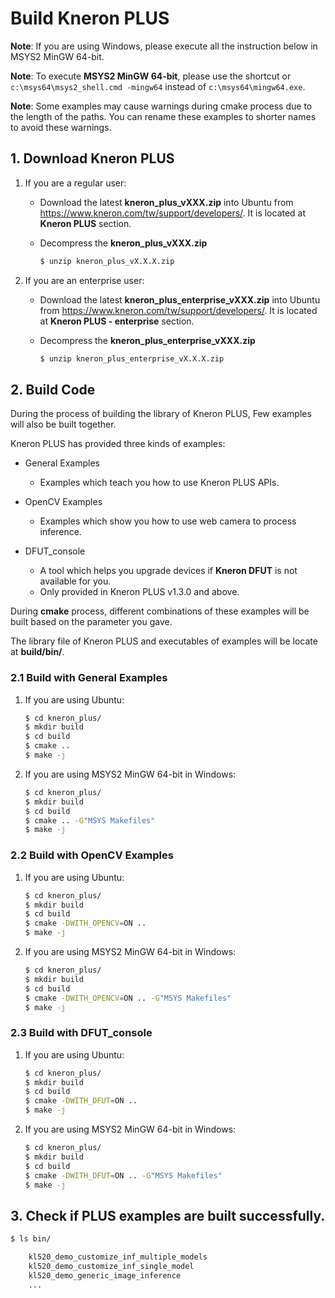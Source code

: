 # Build Kneron PLUS

**Note**: If you are using Windows, please execute all the instruction below in MSYS2 MinGW 64-bit.

**Note**: To execute **MSYS2 MinGW 64-bit**, please use the shortcut or `c:\msys64\msys2_shell.cmd -mingw64` instead of `c:\msys64\mingw64.exe`.

**Note**: Some examples may cause warnings during cmake process due to the length of the paths. You can rename these examples to shorter names to avoid these warnings.

## 1. Download Kneron PLUS

1. If you are a regular user:

    - Download the latest **kneron_plus_vXXX.zip** into Ubuntu from <https://www.kneron.com/tw/support/developers/>. It is located at **Kneron PLUS** section.

    - Decompress the **kneron_plus_vXXX.zip**

        ```bash
        $ unzip kneron_plus_vX.X.X.zip
        ```

2. If you are an enterprise user:

    - Download the latest **kneron_plus_enterprise_vXXX.zip** into Ubuntu from <https://www.kneron.com/tw/support/developers/>. It is located at **Kneron PLUS - enterprise** section.

    - Decompress the **kneron_plus_enterprise_vXXX.zip**

        ```bash
        $ unzip kneron_plus_enterprise_vX.X.X.zip
        ```

## 2. Build Code

During the process of building the library of Kneron PLUS, Few examples will also be built together.

Kneron PLUS has provided three kinds of examples:

- General Examples
    - Examples which teach you how to use Kneron PLUS APIs.

- OpenCV Examples
    - Examples which show you how to use web camera to process inference.

- DFUT_console
    - A tool which helps you upgrade devices if **Kneron DFUT** is not available for you.
    - Only provided in Kneron PLUS v1.3.0 and above.

During **cmake** process, different combinations of these examples will be built based on the parameter you gave.

The library file of Kneron PLUS and executables of examples will be locate at **build/bin/**.

### 2.1 Build with General Examples

1. If you are using Ubuntu:

    ```bash
    $ cd kneron_plus/
    $ mkdir build
    $ cd build
    $ cmake ..
    $ make -j
    ```

2. If you are using MSYS2 MinGW 64-bit in Windows:

    ```bash
    $ cd kneron_plus/
    $ mkdir build
    $ cd build
    $ cmake .. -G"MSYS Makefiles"
    $ make -j
    ```

### 2.2 Build with OpenCV Examples

1. If you are using Ubuntu:

    ```bash
    $ cd kneron_plus/
    $ mkdir build
    $ cd build
    $ cmake -DWITH_OPENCV=ON ..
    $ make -j
    ```

2. If you are using MSYS2 MinGW 64-bit in Windows:

    ```bash
    $ cd kneron_plus/
    $ mkdir build
    $ cd build
    $ cmake -DWITH_OPENCV=ON .. -G"MSYS Makefiles"
    $ make -j
    ```

### 2.3 Build with DFUT_console

1. If you are using Ubuntu:

    ```bash
    $ cd kneron_plus/
    $ mkdir build
    $ cd build
    $ cmake -DWITH_DFUT=ON ..
    $ make -j
    ```

2. If you are using MSYS2 MinGW 64-bit in Windows:

    ```bash
    $ cd kneron_plus/
    $ mkdir build
    $ cd build
    $ cmake -DWITH_DFUT=ON .. -G"MSYS Makefiles"
    $ make -j
    ```

## 3. Check if PLUS examples are built successfully.

```bash
$ ls bin/

    kl520_demo_customize_inf_multiple_models
    kl520_demo_customize_inf_single_model
    kl520_demo_generic_image_inference
    ...
```